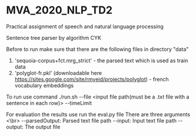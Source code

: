 # MVA_2020_NLP_TD2
Practical assignment of speech and natural language processing

Sentence tree parser by algorithm CYK

Before to run make sure that there are the following files in directory "data"

1) 'sequoia-corpus+fct.mrg_strict' - the parsed text which is used as train data
2) 'polyglot-fr.pkl' (downloadable here https://sites.google.com/site/rmyeid/projects/polyglot) - french vocabulary embeddings

To run use command ./run.sh --file <input file path(must be a .txt file with a sentence in each row)> --timeLimit <time limit for one sentece in seconds>
  
  
For evaluation the results use run the eval.py file
There are three arguments <\br>
--parsedOutput: Parsed text file path
--input: Input text file path
--output: The output file

